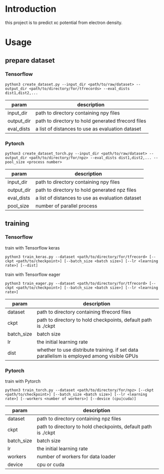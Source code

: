 # Introduction

this project is to predict xc potential from electron density.

# Usage

## prepare dataset

### Tensorflow

```shell
python3 create_dataset.py --input_dir <path/to/raw/dataset> --output_dir <path/to/directory/for/tfrecords> --eval_dists dist1,dist2,...
```

|param | description |
|------|---------|
|input_dir| path to directory containing npy files |
|output_dir| path to directory to hold generated tfrecord files |
|eval_dists| a list of distances to use as evaluation dataset | 

### Pytorch

```shell
python3 create_dataset_torch.py --input_dir <path/to/raw/dataset> --output_dir <path/to/directory/for/npz> --eval_dists dist1,dist2,... --pool_size <process number>
```

|param | description |
|------|-------------|
| input_dir | path to directory containing npy files|
|output_dir | path to directory to hold generated npz files|
|eval_dists| a list of distances to use as evaluation dataset |
| pool_size| number of parallel process |

## training

### Tensorflow

train with Tensorflow keras

```shell
python3 train_keras.py --dataset <path/to/directory/for/tfrecord> [--ckpt <path/to/checkpoint>] [--batch_size <batch size>] [--lr <learning rate>] [--dist]
```

train with Tensorflow eager

```shell
python3 train_eager.py --dataset <path/to/directory/for/tfrecord> [--ckpt <path/to/checkpoint>] [--batch_size <batch size>] [--lr <learning rate>]
```

|param | description |
|------|-------------|
|dataset| path to directory containing tfrecord files|
|ckpt| path to directory to hold checkpoints, default path is ./ckpt |
|batch_size| batch size|
|lr | the initial learning rate|
|dist| whether to use distribute training. if set data parallelism is employed among visible GPUs |

### Pytorch

train with Pytorch

```shell
python3 train_torch.py --dataset <path/to/directory/for/npz> [--ckpt <path/to/checkpoint>] [--batch_size <batch size>] [--lr <learning rate>] [--workers <number of workers>] [--device (cpu|cuda)]
```

|param | description |
|------|-------------|
|dataset| path to directory containing npz files|
|ckpt| path to directory to hold checkpoints, default path is ./ckpt |
|batch_size| batch size|
|lr | the initial learning rate|
|workers| number of workers for data loader |
|device | cpu or cuda|

